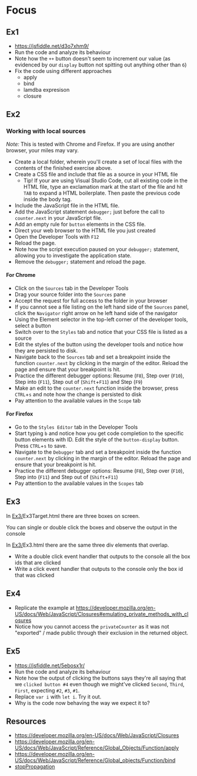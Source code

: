# Focus

## Ex1

* https://jsfiddle.net/d3o7xhm9/
* Run the code and analyze its behaviour
* Note how the `++` button doesn't seem to increment our value (as evidenced by our `display` button not spitting out anything other than `6`)
* Fix the code using different approaches
  * apply
  * bind
  * lamdba expresison
  * closure

## Ex2

### Working with local sources
*Note:* This is tested with Chrome and Firefox. If you are using another browser, your miles may vary.
* Create a local folder, wherein you'll create a set of local files with the contents of the finished exercise above.
* Create a CSS file and include that file as a source in your HTML file
  * Tip! If your are using Visual Studio Code, cut all existing code in the HTML file, type an exclamation mark at the start of the file and hit `TAB` to expand a HTML boilerplate. Then paste the previous code inside the body tag.
* Include the JavaScript file in the HTML file.
* Add the JavaScript statement `debugger;` just before the call to `counter.next` in your JavaScript file.
* Add an empty rule for `button` elements in the CSS file.
* Direct your web browser to the HTML file you just created
* Open the Developer Tools with `F12`
* Reload the page.
* Note how the script execution paused on your `debugger;` statement, allowing you to investigate the application state.
* Remove the `debugger;` statement and reload the page.

#### For Chrome
* Click on the `Sources` tab in the Developer Tools
* Drag your source folder into the `Sources` pane
* Accept the request for full access to the folder in your browser
* If you cannot see a file listing on the left hand side of the `Sources` panel, click the `Navigator` right arrow on he left hand side of the navigator
* Using the Element selector in the top-left corner of the developer tools, select a button
* Switch over to the `Styles` tab and notice that your CSS file is listed as a source
* Edit the styles of the button using the developer tools and notice how they are persisted to disk.
* Navigate back to the `Sources` tab and set a breakpoint inside the function `counter.next` by clicking in the margin of the editor. Reload the page and ensure that your breakpoint is hit.
* Practice the different debugger options: Resume (`F8`), Step over (`F10`), Step into (`F11`), Step out of (`Shift`+`F11`) and Step (`F9`)
* Make an edit to the `counter.next` function inside the browser, press `CTRL`+`s` and note how the change is persisted to disk
* Pay attention to the available values in the `Scope` tab

#### For Firefox
* Go to the `Styles Editor` tab in the Developer Tools
* Start typing `b` and notice how you get code completion to the specific button elements with ID. Edit the style of the `button-display` button. Press `CTRL`+`s` to save.
* Navigate to the `Debugger` tab and set a breakpoint inside the function `counter.next` by clicking in the margin of the editor. Reload the page and ensure that your breakpoint is hit.
* Practice the different debugger options: Resume (`F8`), Step over (`F10`), Step into (`F11`) and Step out of (`Shift`+`F11`)
* Pay attention to the available values in the `Scopes` tab


## Ex3

In [Ex3/](https://github.com/red-gate/level-up-academy/tree/master/web-training/JavaScript/Week%204%20-%20Closures/Ex3)Ex3Target.html there are three boxes on screen.

You can single or double click the boxes and observe the output in the console

In [Ex3/](https://github.com/red-gate/level-up-academy/tree/master/web-training/JavaScript/Week%204%20-%20Closures/Ex3)Ex3.html there are the same three div elements that overlap.

* Write a double click event handler that outputs to the console all the box ids that are clicked
* Write a click event handler that outputs to the console only the box id that was clicked


## Ex4
* Replicate the example at https://developer.mozilla.org/en-US/docs/Web/JavaScript/Closures#emulating_private_methods_with_closures
* Notice how you cannot access the `privateCounter` as it was not "exported" / made public through their exclusion in the returned object.

## Ex5

- https://jsfiddle.net/5ebosx1r/
- Run the code and analyze its behaviour
- Note how the output of clicking the buttons says they're all saying that we `clicked button #4` even though we might've clicked `Second`, `Third`, `First`, expecting `#2`, `#3`, `#1`.
- Replace `var i` with `let i`. Try it out.
- Why is the code now behaving the way we expect it to?


## Resources
- https://developer.mozilla.org/en-US/docs/Web/JavaScript/Closures
- https://developer.mozilla.org/en-US/docs/Web/JavaScript/Reference/Global_Objects/Function/apply
- https://developer.mozilla.org/en-US/docs/Web/JavaScript/Reference/Global_objects/Function/bind
- [stopPropagation](https://developer.mozilla.org/en-US/docs/Web/API/Event/stopPropagation)
